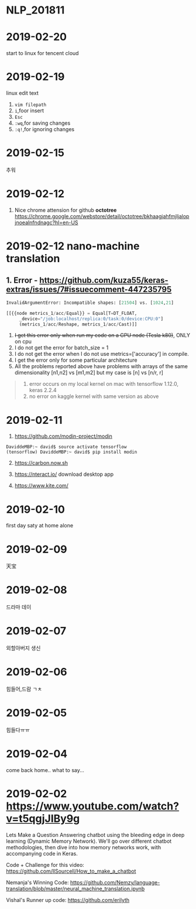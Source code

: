 # NLP_201811

# 2019-02-20
start to linux for tencent cloud

# 2019-02-19
linux edit text
1. ```vim filepath```
2. ```i```,foor insert
3. ```Esc```
4. ```:wq```,for saving changes
5. ```:q!```,for ignoring changes


# 2019-02-15
추워

# 2019-02-12
1. Nice chrome attension for github **octotree**
https://chrome.google.com/webstore/detail/octotree/bkhaagjahfmjljalopjnoealnfndnagc?hl=en-US

# 2019-02-12 nano-machine translation
## 1. Error - https://github.com/kuza55/keras-extras/issues/7#issuecomment-447235795
```python
InvalidArgumentError: Incompatible shapes: [21504] vs. [1024,21]

[[{{node metrics_1/acc/Equal}} = Equal[T=DT_FLOAT, 
	 _device="/job:localhost/replica:0/task:0/device:CPU:0"]
	 (metrics_1/acc/Reshape, metrics_1/acc/Cast)]]
```
1. ~~I get this error only when run my code on a GPU node (Tesla k80)~~, ONLY on cpu
2. I do not get the error for batch_size = 1
3. I do not get the error when I do not use metrics=['accuracy'] in compile.
4. I get the error only for some particular architecture
5. All the problems reported above have problems with arrays of the same dimensionality [n1,n2]
  vs [m1,m2] but my  case is [n] vs [n/r, r]

> 1. error occurs on my local kernel on mac with tensorflow 1.12.0, keras 2.2.4
> 2. no error on kaggle kernel with same version as above


# 2019-02-11
1. https://github.com/modin-project/modin
```
DaviddeMBP:~ david$ source activate tensorflow
(tensorflow) DaviddeMBP:~ david$ pip install modin
```
2. https://carbon.now.sh

3. https://nteract.io/ download desktop app
4. https://www.kite.com/


# 2019-02-10
first day saty at home alone

# 2019-02-09
天宝
# 2019-02-08
드라마 데이
# 2019-02-07
외할아버지 생신 

# 2019-02-06
힘들어,드람 ㄱㅊ

# 2019-02-05
힘들다ㅠㅠ 

# 2019-02-04

come back home.. what to say...

# 2019-02-02 https://www.youtube.com/watch?v=t5qgjJIBy9g


Lets Make a Question Answering chatbot using the bleeding edge in deep learning (Dynamic Memory Network). We'll go over different chatbot methodologies, then dive into how memory networks work, with accompanying code in Keras. 

Code + Challenge for this video:
https://github.com/llSourcell/How_to_make_a_chatbot

Nemanja's Winning Code:
https://github.com/Nemzy/language-translation/blob/master/neural_machine_translation.ipynb

Vishal's Runner up code:
https://github.com/erilyth
